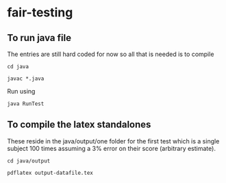 fair-testing
============

## To run java file

The entries are still hard coded for now so all that is needed is to compile

```
cd java

javac *.java
```

Run using

```
java RunTest
```

## To compile the latex standalones

These reside in the java/output/one folder for the first test which is a single subject 100 times assuming a 3% error on their score (arbitrary estimate).

```
cd java/output

pdflatex output-datafile.tex
```

